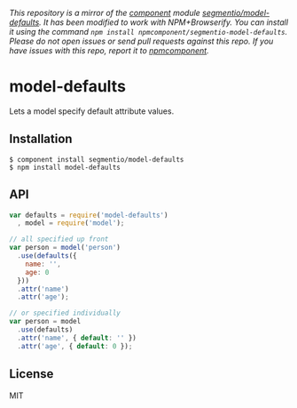 *This repository is a mirror of the [component](http://component.io) module [segmentio/model-defaults](http://github.com/segmentio/model-defaults). It has been modified to work with NPM+Browserify. You can install it using the command `npm install npmcomponent/segmentio-model-defaults`. Please do not open issues or send pull requests against this repo. If you have issues with this repo, report it to [npmcomponent](https://github.com/airportyh/npmcomponent).*
# model-defaults

  Lets a model specify default attribute values.

## Installation

    $ component install segmentio/model-defaults
    $ npm install model-defaults

## API

```js
var defaults = require('model-defaults')
  , model = require('model');

// all specified up front
var person = model('person')
  .use(defaults({
    name: '',
    age: 0
  }))
  .attr('name')
  .attr('age');

// or specified individually
var person = model
  .use(defaults)
  .attr('name', { default: '' })
  .attr('age', { default: 0 });
```

## License

  MIT
